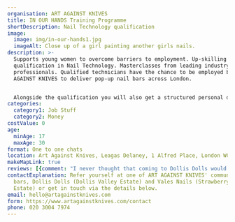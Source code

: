 ```yaml
---
organisation: ART AGAINST KNIVES
title: IN OUR HANDS Training Programme
shortDescription: Nail Technology qualification
image:
  image: img/in-our-hands1.jpg
  imageAlt: Close up of a girl painting another girls nails.
description: >-
  Supports young women to overcome barriers to employment. Up-skilling with a
  qualification in Nail Technology. Masterclasses from leading industry
  professionals. Qualified technicians have the chance to be employed by ART
  AGAINST KNIVES to deliver pop-up nail bars across London. 


  Alongside the qualification you will also get a structured personal development programme, delivered by the Young Persons Violence Advisor, to address other barriers to employment. 
categories:
  category1: Job Stuff
  category2: Money
costValue: 0
age:
  minAge: 17
  maxAge: 30
format: One to one chats
location: Art Against Knives, Leagas Delaney, 1 Alfred Place, London WC1E 7EB
makeMapLink: true
reviews: [{comment: "I never thought that coming to Dollis Dolls would become a weekly ritual for me, but after a while I stopped coming with the intention of just doing nails, I came to interact with the new family that I had made. Being around such amazing people taught me to be myself, to open up more, and that home is not just where you lay your head to sleep at night."}]
contactExplanation: Refer yourself at one of ART AGAINST KNIVES' community nail
  bars, Dollis Dolls (Dollis Valley Estate) and Vales Nails (Strawberry Vale
  Estate) or get in touch via the details below.
email: hello@artagainstknives.com
form: https://www.artagainstknives.com/contact
phone: 020 3004 7974
---
```

